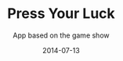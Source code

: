 ---
title: Press Your Luck
subtitle: App based on the game show
layout: default
modal-id: 13
date: 2014-07-13
img: luck.png
thumbnail: luck.png
alt: image-alt
project-date: April 2014
client: Start Bootstrap
category: Web Development
description: CSS Sprites, Javascript
link: https://marcwright.github.io/press-your-luck//

---